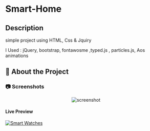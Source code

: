 # Smart-Home

## Description

simple project using HTML, Css & Jquiry 

I Used :
jQuery, bootstrap, fontawosme ,typed.js , particles.js, Aos animations

<!-- About the Project -->
## :star2: About the Project


<!-- Screenshots -->
### :camera: Screenshots

<div align="center"> 
  <img src="https://i.imgur.com/tq1zHeZ.png" alt="screenshot" />
</div>



#### Live Preview 

[![Smart Watches](https://dabuttonfactory.com/button.png?t=Live+Demo&f=Open+Sans-Bold&ts=16&tc=fff&hp=45&vp=20&w=180&h=40&c=round&bgt=unicolored&bgc=0275d8 "Click button to open live demo")](https://karimmagdy96.github.io/Smart-Home/)
